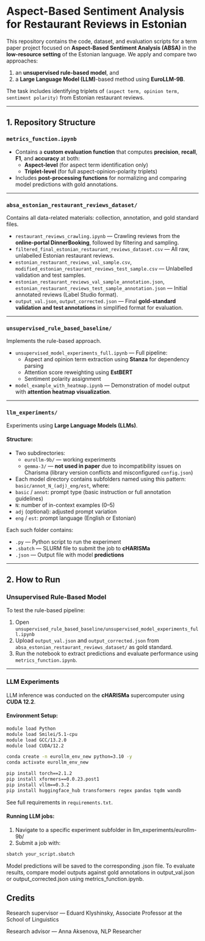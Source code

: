 # Aspect-Based Sentiment Analysis for Restaurant Reviews in Estonian

This repository contains the code, dataset, and evaluation scripts for a term paper project focused on **Aspect-Based Sentiment Analysis (ABSA)** in the **low-resource setting** of the Estonian language. We apply and compare two approaches:  
1. an **unsupervised rule-based model**, and  
2. a **Large Language Model (LLM)**-based method using **EuroLLM-9B**.

The task includes identifying triplets of `(aspect term, opinion term, sentiment polarity)` from Estonian restaurant reviews.

---

## 1. Repository Structure

### `metrics_function.ipynb`
- Contains a **custom evaluation function** that computes **precision**, **recall**, **F1**, and **accuracy** at both:
  - **Aspect-level** (for aspect term identification only)
  - **Triplet-level** (for full aspect-opinion-polarity triplets)
- Includes **post-processing functions** for normalizing and comparing model predictions with gold annotations.

---

### `absa_estonian_restaurant_reviews_dataset/`
Contains all data-related materials: collection, annotation, and gold standard files.

- `restaurant_reviews_crawling.ipynb` — Crawling reviews from the **online-portal DinnerBooking**, followed by filtering and sampling.
- `filtered_final_estonian_restaurant_reviews_dataset.csv` — All raw, unlabelled Estonian restaurant reviews.
- `estonian_restaurant_reviews_val_sample.csv`, `modified_estonian_restaurant_reviews_test_sample.csv` — Unlabelled validation and test samples.
- `estonian_restaurant_reviews_val_sample_annotation.json`, `estonian_restaurant_reviews_test_sample_annotation.json` — Initial annotated reviews (Label Studio format).
- `output_val.json`, `output_corrected.json` — Final **gold-standard validation and test annotations** in simplified format for evaluation.

---

### `unsupervised_rule_based_baseline/`
Implements the rule-based approach.

- `unsupervised_model_experiments_full.ipynb` — Full pipeline:
  - Aspect and opinion term extraction using **Stanza** for dependency parsing
  - Attention score reweighting using **EstBERT**
  - Sentiment polarity assignment
- `model_example_with_heatmap.ipynb` — Demonstration of model output with **attention heatmap visualization**.

---

### `llm_experiments/`
Experiments using **Large Language Models (LLMs)**.

#### Structure:
- Two subdirectories:
  - `eurollm-9b/` — working experiments
  - `gemma-3/` — **not used in paper** due to incompatibility issues on Charisma (library version conflicts and misconfigured `config.json`)
- Each model directory contains subfolders named using this pattern: `basic/annot_N_(adj)_eng/est`,
where:
- `basic` / `annot`: prompt type (basic instruction or full annotation guidelines)
- `N`: number of in-context examples (0–5)
- `adj` (optional): adjusted prompt variation
- `eng` / `est`: prompt language (English or Estonian)

Each such folder contains:
- `.py` — Python script to run the experiment
- `.sbatch` — SLURM file to submit the job to **cHARISMa**
- `.json` — Output file with model **predictions**

---

## 2. How to Run

### Unsupervised Rule-Based Model
To test the rule-based pipeline:
1. Open `unsupervised_rule_based_baseline/unsupervised_model_experiments_full.ipynb`
2. Upload `output_val.json` and `output_corrected.json` from `absa_estonian_restaurant_reviews_dataset/` as gold standard.
3. Run the notebook to extract predictions and evaluate performance using `metrics_function.ipynb`.

---

### LLM Experiments

LLM inference was conducted on the **cHARISMa** supercomputer using **CUDA 12.2**.  

#### Environment Setup:
```bash
module load Python
module load Smilei/5.1-cpu
module load GCC/13.2.0
module load CUDA/12.2

conda create -n eurollm_env_new python=3.10 -y
conda activate eurollm_env_new

pip install torch==2.1.2
pip install xformers==0.0.23.post1
pip install vllm==0.3.2
pip install huggingface_hub transformers regex pandas tqdm wandb
```
See full requirements in `requirements.txt`.

#### Running LLM jobs:
1. Navigate to a specific experiment subfolder in llm_experiments/eurollm-9b/
2. Submit a job with:
```bash
sbatch your_script.sbatch
```
Model predictions will be saved to the corresponding .json file.
To evaluate results, compare model outputs against gold annotations in output_val.json or output_corrected.json using metrics_function.ipynb.

## Credits
Research supervisor — Eduard Klyshinsky, Associate Professor at the School of Linguistics

Research advisor — Anna Aksenova, NLP Researcher
